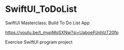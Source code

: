 # SwiftUI_ToDoList

SwiftUI Masterclass: Build To Do List App

https://youtu.be/t_mypMqSXNw?si=UaboePJnhlzT20fp

Exercise SwiftUI program project

